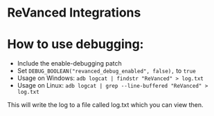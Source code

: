 # ReVanced Integrations 

# How to use debugging:
- Include the enable-debugging patch
- Set ```DEBUG_BOOLEAN("revanced_debug_enabled", false),``` to ```true```
- Usage on Windows: ```adb logcat | findstr "ReVanced" > log.txt```
- Usage on Linux: ```adb logcat | grep --line-buffered "ReVanced" > log.txt```
  
This will write the log to a file called log.txt which you can view then.
